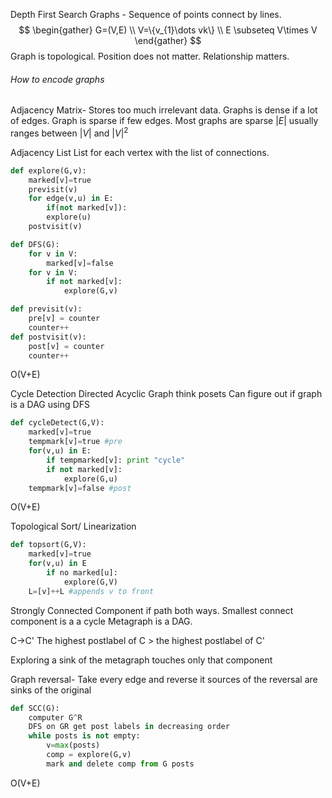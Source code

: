 Depth First Search
Graphs - Sequence of points connect by lines.
$$
\begin{gather}
G=(V,E) \\
V=\{v_{1}\dots vk\} \\
E \subseteq V\times V
\end{gather}
$$
Graph is topological. Position does not matter. Relationship matters.

###### How to encode graphs
Adjacency Matrix- Stores too much irrelevant data.
Graphs is dense if a lot of edges.
Graph is sparse if few edges.
Most graphs are sparse
$|E|$ usually ranges between $|V|$ and $|V|^2$

Adjacency List
List for each vertex with the list of connections.

```python
def explore(G,v):
	marked[v]=true
	previsit(v)
	for edge(v,u) in E:
		if(not marked[v]):
		explore(u)
	postvisit(v)

def DFS(G):
	for v in V:
		marked[v]=false
	for v in V:
		if not marked[v]:
			explore(G,v)

def previsit(v):
	pre[v] = counter
	counter++
def postvisit(v):
	post[v] = counter
	counter++
```
O(V+E)

Cycle Detection
Directed Acyclic Graph
think posets
Can figure out if graph is a DAG using DFS
```python
def cycleDetect(G,V):
	marked[v]=true
	tempmark[v]=true #pre
	for(v,u) in E:
		if tempmarked[v]: print "cycle"
		if not marked[v]:
			explore(G,u)
	tempmark[v]=false #post
```
O(V+E)

Topological Sort/ Linearization

```python
def topsort(G,V):
	marked[v]=true
	for(v,u) in E
		if no marked[u]:
			explore(G,V)
	L=[v]++L #appends v to front
```


Strongly Connected Component if path both ways.
Smallest connect component is a a cycle
Metagraph is a DAG.

C->C'
The highest postlabel of C > the highest postlabel of C'

Exploring a sink of the metagraph touches only that component

Graph reversal- Take every edge and reverse it
sources of the reversal are sinks of the original 

```python
def SCC(G):
	computer G^R
	DFS on GR get post labels in decreasing order
	while posts is not empty:
		v=max(posts)
		comp = explore(G,v)
		mark and delete comp from G posts
```
O(V+E)

